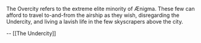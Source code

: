 The Overcity refers to the extreme elite minority of Ænigma. These few can afford to travel to-and-from the airship as they wish, disregarding the Undercity, and living a lavish life in the few skyscrapers above the city.

-- [[The Undercity]]